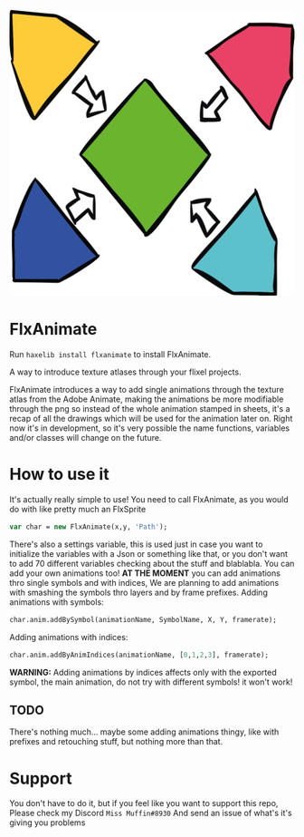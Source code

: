 ![](./logo.svg)

# FlxAnimate

Run `haxelib install flxanimate` to install FlxAnimate.

A way to introduce texture atlases through your flixel projects.

FlxAnimate introduces a way to add single animations through the texture atlas from the Adobe Animate, making the animations be more modifiable through the png so instead of the whole animation stamped in sheets, it's a recap of all the drawings which will be used for the animation later on.
Right now it's in development, so it's very possible the name functions, variables and/or classes will change on the future.

# How to use it
It's actually really simple to use! You need to call FlxAnimate, as you would do with like pretty much an FlxSprite
```haxe
var char = new FlxAnimate(x,y, 'Path');
```
There's also a settings variable, this is used just in case you want to initialize the variables with a Json or something like that, or you don't want to add 70 different variables checking about the stuff and blablabla.
You can add your own animations too!
**AT THE MOMENT** you can add animations thro single symbols and with indices, We are planning to add animations with smashing the symbols thro layers and by frame prefixes.
Adding animations with symbols:
```haxe
char.anim.addBySymbol(animationName, SymbolName, X, Y, framerate);
```
Adding animations with indices:
```haxe
char.anim.addByAnimIndices(animationName, [0,1,2,3], framerate);
```
**WARNING:** Adding animations by indices affects only with the exported symbol, the main animation, do not try with different symbols! it won't work!

## TODO
There's nothing much... maybe some adding animations thingy, like with prefixes and retouching stuff, but nothing more than that.

# Support
You don't have to do it, but if you feel like you want to support this repo, Please check my Discord `Miss Muffin#8930` And send an issue of what's it's giving you problems
